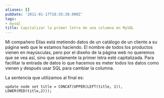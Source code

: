 ```yaml
---
aliases: []
pubDate: '2011-01-17T18:35:38.000Z'
tags:
- mysql
title: Capitalizar la primer letra de una columna en MySQL
---
```


Mi compañero Elías está metiendo datos de un catálogo de un cliente a su página web que le estamos haciendo. El nombre de todos los productos vienen en mayúsculas, pero por el diseño de la página web no queremos que se vea así, sino que solamente la primer letra esté capitalizada. Para facilitar la entrada de datos lo que hacemos es meter todos los datos como vienen y después usar SQL para cambiar la columna.

La sentencia que utilizamos al final es:

    update node set title = CONCAT(UPPER(LEFT(title, 1)), LOWER(MID(title,2)));